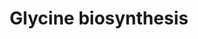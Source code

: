 ---
annotations:
- id: PW:0001264
  parent: classic metabolic pathway
  type: Pathway Ontology
  value: glycine biosynthetic pathway
- id: PW:0000002
  parent: classic metabolic pathway
  type: Pathway Ontology
  value: classic metabolic pathway
authors:
- J.Heckman
- MaintBot
- Christine Chichester
- Egonw
- Khanspers
citedin: ''
communities: []
description: The proteinogenic amino acid glycine can biosynthesized via several different
  pathways. The main pathway in most organisms is the production of glycine from L-serine
  via EC 2.1.2.1, glycine hydroxymethyltransferase. Eukaryotic organisms have both
  a cytosolic enzyme (SHMT2) and a mitochondrial enzyme (SHMT1) (see glycine biosynthesis
  I). The two isoforms were reported to work in opposite directions depending on the
  culture conditions. In a third pathway glycine is formed from glyoxylate, a product
  of the glyoxylate cycle, by the enzyme EC 2.6.1.44, alanine—glyoxylate transaminase
  (see glycine biosynthesis III). And finally, glycine can also be formed from L-threonine
  by the action of EC 4.1.2.48, low-specificity L-threonine aldolase (see glycine
  biosynthesis IV).  Description adapted from https://pathway.yeastgenome.org/.
last-edited: 2025-06-28
ndex: null
organisms:
- Saccharomyces cerevisiae
redirect_from:
- /index.php/Pathway:WP261
- /instance/WP261
- /instance/WP261_r139648
revision: r139648
schema-jsonld:
- '@context': https://schema.org/
  '@id': https://wikipathways.github.io/pathways/WP261.html
  '@type': Dataset
  creator:
    '@type': Organization
    name: WikiPathways
  description: The proteinogenic amino acid glycine can biosynthesized via several
    different pathways. The main pathway in most organisms is the production of glycine
    from L-serine via EC 2.1.2.1, glycine hydroxymethyltransferase. Eukaryotic organisms
    have both a cytosolic enzyme (SHMT2) and a mitochondrial enzyme (SHMT1) (see glycine
    biosynthesis I). The two isoforms were reported to work in opposite directions
    depending on the culture conditions. In a third pathway glycine is formed from
    glyoxylate, a product of the glyoxylate cycle, by the enzyme EC 2.6.1.44, alanine—glyoxylate
    transaminase (see glycine biosynthesis III). And finally, glycine can also be
    formed from L-threonine by the action of EC 4.1.2.48, low-specificity L-threonine
    aldolase (see glycine biosynthesis IV).  Description adapted from https://pathway.yeastgenome.org/.
  keywords:
  - 5,10-methylene-THF
  - AGX1
  - GLY1
  - H₂O
  - L-alanine
  - L-glycine
  - L-serine
  - L-threonine
  - SHM1
  - SHM2
  - THF
  - acetaldehyde
  - glyoxylate
  - pyruvate
  license: CC0
  name: Glycine biosynthesis
seo: CreativeWork
title: Glycine biosynthesis
wpid: WP261
---